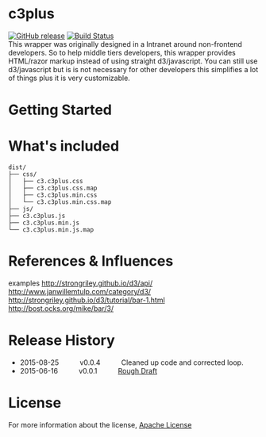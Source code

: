 # c3plus
[![GitHub release](https://img.shields.io/badge/Alpha-0.0.3-red.svg)]()
[![Build Status](https://travis-ci.org/fassetar/c3plus.svg?branch=master)](https://travis-ci.org/fassetar/c3plus)
<br/>
This wrapper was originally designed in a Intranet around non-frontend developers. So to help middle tiers developers, this wrapper provides HTML/razor markup instead of using straight d3/javascript. You can still use d3/javascript but is is not necessary for other developers this simplifies a lot of things plus it is very customizable.

Getting Started
=============

# What's included

```
dist/
├── css/
│   ├── c3.c3plus.css
│   ├── c3.c3plus.css.map
│   ├── c3.c3plus.min.css
│   └── c3.c3plus.min.css.map   
├── js/
├── c3.c3plus.js
├── c3.c3plus.min.js
└── c3.c3plus.min.js.map
```

References & Influences
=============
examples
http://strongriley.github.io/d3/api/<br/>
http://www.janwillemtulp.com/category/d3/<br/>
http://strongriley.github.io/d3/tutorial/bar-1.html<br/>
http://bost.ocks.org/mike/bar/3/<br/>

Release History
=============
 * 2015-08-25   v0.0.4   Cleaned up code and corrected loop.
 * 2015-06-16   v0.0.1   [Rough Draft](http://anthonyfassett.blogspot.com/2015/06/project-raft-draft-for-data-steamer.html)

License
=============
For more information about the license, [Apache License](https://github.com/fassetar/Data-Steamer/blob/master/LICENSE)
